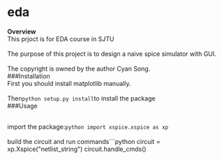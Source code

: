 # eda
**Overview**
<br>This prjoct is for EDA course in SJTU<br>
<br>The purpose of this project is to design a naive spice simulator with GUI.<br>
<br>The copyright is owned by the author Cyan Song.<br>
###Installation
<br>First you should install matplotlib manually.<br>
<br>Then```python setup.py install```to install the package<br>
###Usage 

<br>import the package:```python
import xspice.xspice as xp```<br>
<br>build the circuit and run commands```python
circuit = xp.Xspice("netlist_string")
circuit.handle_cmds()
```<br>



